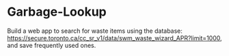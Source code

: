 # Garbage-Lookup

Build a web app to search for waste items using the database: 
https://secure.toronto.ca/cc_sr_v1/data/swm_waste_wizard_APR?limit=1000, and save frequently used ones.
